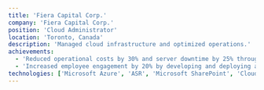 ```yaml
---
title: 'Fiera Capital Corp.'
company: 'Fiera Capital Corp.'
position: 'Cloud Administrator'
location: 'Toronto, Canada'
description: 'Managed cloud infrastructure and optimized operations.'
achievements:
  - 'Reduced operational costs by 30% and server downtime by 25% through migrating over 20 on-premise servers to Microsoft Azure using ASR, Microsoft Cost Management and Azure Pricing Calculator.'
  - 'Increased employee engagement by 20% by developing and deploying a company-wide Microsoft SharePoint intranet site.'
technologies: ['Microsoft Azure', 'ASR', 'Microsoft SharePoint', 'Cloud Migration']
---
```

   
    